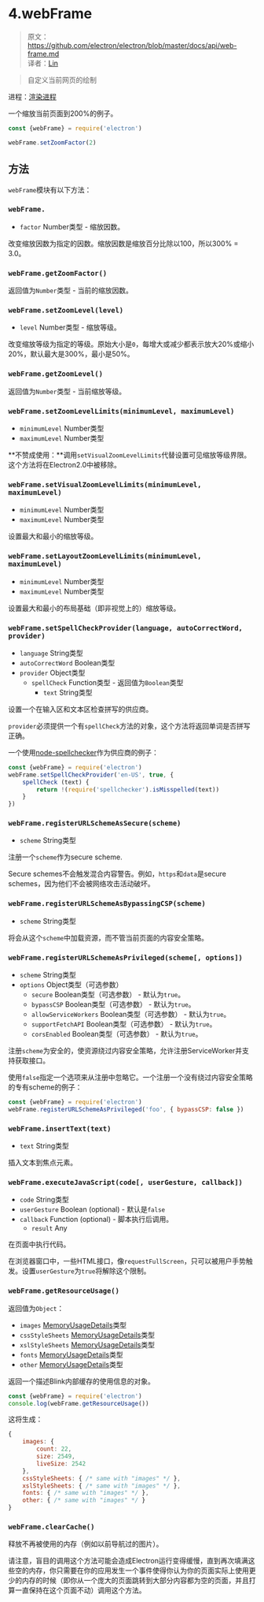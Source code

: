# 4.webFrame

> 原文：https://github.com/electron/electron/blob/master/docs/api/web-frame.md    
译者：[Lin](https://github.com/ShmilyLin)   


> 自定义当前网页的绘制

进程：[渲染进程](../../guides/glossary-of-terms.md#renderer-process)

一个缩放当前页面到200%的例子。

```javascript
const {webFrame} = require('electron')

webFrame.setZoomFactor(2)
```

## 方法

`webFrame`模块有以下方法：

### `webFrame.`

 * `factor` Number类型 - 缩放因数。

改变缩放因数为指定的因数。缩放因数是缩放百分比除以100，所以300% = 3.0。

### `webFrame.getZoomFactor()`

返回值为`Number`类型 - 当前的缩放因数。

### `webFrame.setZoomLevel(level)`

 * `level` Number类型 - 缩放等级。

改变缩放等级为指定的等级。原始大小是`0`，每增大或减少都表示放大20%或缩小20%，默认最大是300%，最小是50%。

### `webFrame.getZoomLevel()`

返回值为`Number`类型 - 当前缩放等级。

### `webFrame.setZoomLevelLimits(minimumLevel, maximumLevel)`

 * `minimumLevel` Number类型
 * `maximumLevel` Number类型

**不赞成使用：**调用`setVisualZoomLevelLimits`代替设置可见缩放等级界限。这个方法将在Electron2.0中被移除。

### `webFrame.setVisualZoomLevelLimits(minimumLevel, maximumLevel)`

 * `minimumLevel` Number类型
 * `maximumLevel` Number类型

设置最大和最小的缩放等级。

### `webFrame.setLayoutZoomLevelLimits(minimumLevel, maximumLevel)`

 * `minimumLevel` Number类型
 * `maximumLevel` Number类型

设置最大和最小的布局基础（即非视觉上的）缩放等级。

### `webFrame.setSpellCheckProvider(language, autoCorrectWord, provider)`

 * `language` String类型
 * `autoCorrectWord` Boolean类型
 * `provider` Object类型
     * `spellCheck` Function类型 - 返回值为`Boolean`类型
         * `text` String类型

设置一个在输入区和文本区检查拼写的供应商。

`provider`必须提供一个有`spellCheck`方法的对象，这个方法将返回单词是否拼写正确。

一个使用[node-spellchecker]()作为供应商的例子：

```javascript
const {webFrame} = require('electron')
webFrame.setSpellCheckProvider('en-US', true, {
    spellCheck (text) {
        return !(require('spellchecker').isMisspelled(text))
    }
})
```

### `webFrame.registerURLSchemeAsSecure(scheme)`

 * `scheme` String类型

注册一个`scheme`作为secure scheme.

Secure schemes不会触发混合内容警告。例如，`https`和`data`是secure schemes，因为他们不会被网络攻击活动破坏。

### `webFrame.registerURLSchemeAsBypassingCSP(scheme)`

 * `scheme` String类型

将会从这个`scheme`中加载资源，而不管当前页面的内容安全策略。

### `webFrame.registerURLSchemeAsPrivileged(scheme[, options])`

 * `scheme` String类型
 * `options` Object类型（可选参数）
     * `secure` Boolean类型（可选参数） - 默认为`true`。
     * `bypassCSP` Boolean类型（可选参数） - 默认为`true`。
     * `allowServiceWorkers` Boolean类型（可选参数） - 默认为`true`。
     * `supportFetchAPI` Boolean类型（可选参数） - 默认为`true`。
     * `corsEnabled` Boolean类型（可选参数） - 默认为`true`。

注册`scheme`为安全的，使资源绕过内容安全策略，允许注册ServiceWorker并支持获取接口。

使用`false`指定一个选项来从注册中忽略它。一个注册一个没有绕过内容安全策略的专有scheme的例子：

```javascript
const {webFrame} = require('electron')
webFrame.registerURLSchemeAsPrivileged('foo', { bypassCSP: false })
```

### `webFrame.insertText(text)`

 * `text` String类型

插入文本到焦点元素。

### `webFrame.executeJavaScript(code[, userGesture, callback])`

 * `code` String类型
 * `userGesture` Boolean (optional) - 默认是`false`
 * `callback` Function (optional) - 脚本执行后调用。
     * `result` Any

在页面中执行代码。

在浏览器窗口中，一些HTML接口，像`requestFullScreen`，只可以被用户手势触发。设置`userGesture`为`true`将解除这个限制。

### `webFrame.getResourceUsage()`

返回值为`Object`：

 * `images` [MemoryUsageDetails](https://github.com/electron/electron/blob/master/docs/api/structures/memory-usage-details.md)类型
 * `cssStyleSheets` [MemoryUsageDetails](https://github.com/electron/electron/blob/master/docs/api/structures/memory-usage-details.md)类型
 * `xslStyleSheets` [MemoryUsageDetails](https://github.com/electron/electron/blob/master/docs/api/structures/memory-usage-details.md)类型
 * `fonts` [MemoryUsageDetails](https://github.com/electron/electron/blob/master/docs/api/structures/memory-usage-details.md)类型
 * `other` [MemoryUsageDetails](https://github.com/electron/electron/blob/master/docs/api/structures/memory-usage-details.md)类型

返回一个描述Blink内部缓存的使用信息的对象。

```javascript
const {webFrame} = require('electron')
console.log(webFrame.getResourceUsage())
```

这将生成：

```javascript
{
    images: {
        count: 22,
        size: 2549,
        liveSize: 2542
    },
    cssStyleSheets: { /* same with "images" */ },
    xslStyleSheets: { /* same with "images" */ },
    fonts: { /* same with "images" */ },
    other: { /* same with "images" */ }
}
```

### `webFrame.clearCache()`

释放不再被使用的内存（例如以前导航过的图片）。

请注意，盲目的调用这个方法可能会造成Electron运行变得缓慢，直到再次填满这些空的内存，你只需要在你的应用发生一个事件使得你认为你的页面实际上使用更少的内存的时候（即你从一个庞大的页面跳转到大部分内容都为空的页面，并且打算一直保持在这个页面不动）调用这个方法。